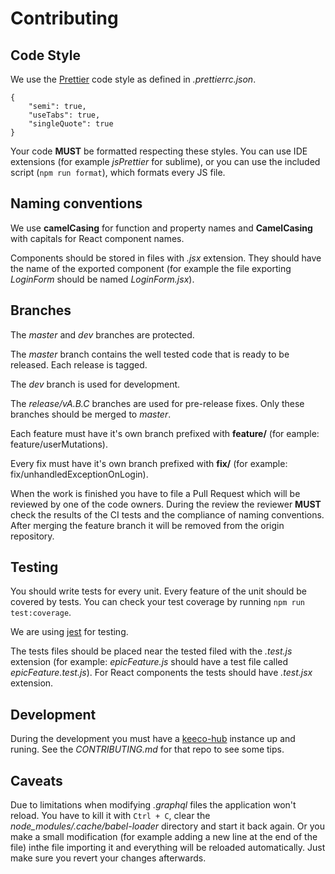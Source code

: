 # Contributing



## Code Style

We use the [Prettier](https://prettier.io) code style as defined in _.prettierrc.json_.
```
{
	"semi": true,
	"useTabs": true,
	"singleQuote": true
}
```
Your code __MUST__ be formatted respecting these styles. You can use IDE extensions (for example _jsPrettier_ for sublime), or you can use the included script (`npm run format`), which formats every JS file.



## Naming conventions

We use __camelCasing__ for function and property names and __CamelCasing__ with capitals for React component names.

Components should be stored in files with _.jsx_ extension. They should have the name of the exported component (for example the file exporting _LoginForm_ should be named _LoginForm.jsx_).



## Branches

The _master_ and _dev_ branches are protected.

The _master_ branch contains the well tested code that is ready to be released. Each release is tagged.

The _dev_ branch is used for development.

The _release/vA.B.C_ branches are used for pre-release fixes. Only these branches should be merged to _master_.

Each feature must have it's own branch prefixed with __feature/__ (for eample: feature/userMutations).

Every fix must have it's own branch prefixed with __fix/__ (for example: fix/unhandledExceptionOnLogin).

When the work is finished you have to file a Pull Request which will be reviewed by one of the code owners. During the review the reviewer __MUST__ check the results of the CI tests and the compliance of naming conventions. After merging the feature branch it will be removed from the origin repository.




## Testing

You should write tests for every unit. Every feature of the unit should be covered by tests. You can check your test coverage by running `npm run test:coverage`.

We are using [jest](https://jestjs.io/) for testing.

The tests files should be placed near the tested filed with the _.test.js_ extension (for example: _epicFeature.js_ should have a test file called _epicFeature.test.js_). For React components the tests should have _.test.jsx_ extension.



## Development

During the development you must have a [keeco-hub](https://github.com/KEECO-HomeAutomation/keeco-hub) instance up and runing. See the _CONTRIBUTING.md_ for that repo to see some tips.



## Caveats

Due to limitations when modifying _.graphql_ files the application won't reload. You have to kill it with `Ctrl + C`, clear the _node_modules/.cache/babel-loader_ directory and start it back again. Or you make a small modification (for example adding a new line at the end of the file) inthe file importing it and everything will be reloaded automatically. Just make sure you revert your changes afterwards.
